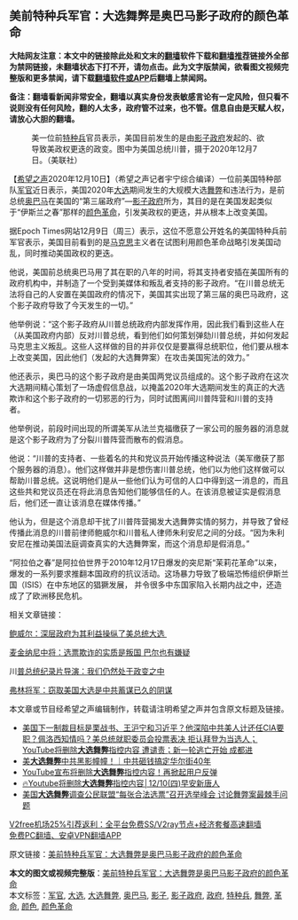  <h2>美前特种兵军官：大选舞弊是奥巴马影子政府的颜色革命</h2> <p class="notice"><b>大陆网友注意：本文中的链接除此处和文末的<a href="https://github.com/bannedbook/fanqiang" >翻墙</a>软件下载和<a href="https://github.com/killgcd/justmysocks/blob/master/README.md">翻墙推荐</a>链接外全部为禁网链接，未翻墙状态下打不开，请勿点击。此为文字版禁闻，欲看图文视频完整版和更多禁闻，请下载<a href="https://github.com/bannedbook/fanqiang">翻墙软件或APP</a>后翻墙上禁闻网。</p><p>备注：翻墙看新闻非常安全，翻墙以真实身份发表敏感言论有一定风险，但只看不说则没有任何风险，翻的人太多，政府管不过来，也不管。信息自由是天赋人权，请放心大胆的翻墙。</b></p>  <div class="entry"> <figure><figcaption>美一位前<a href="https://www.bannedbook.org/bnews/tag/%E7%89%B9%E7%A7%8D%E5%85%B5/" class="st_tag internal_tag" rel="tag" title="标签 特种兵 下的日志">特种兵</a>官员表示，美国目前发生的是由<a href="https://www.bannedbook.org/bnews/tag/%E5%BD%B1%E5%AD%90/" class="st_tag internal_tag" rel="tag" title="标签 影子 下的日志">影子</a><a href="https://www.bannedbook.org/bnews/tag/%e6%94%bf%e5%ba%9c/" class="st_tag internal_tag" rel="tag" title="标签 政府 下的日志">政府</a>发起的、欲导致美政权更迭的政变。图中为美国总统川普，摄于2020年12月7日。（美联社）</figcaption></figure> <p>【<span class='wp_keywordlink_affiliate'><a href="https://www.soundofhope.org" title="希望之声" target="_blank">希望之声</a></span>2020年12月10日】（希望之声记者宇宁综合编译）一位前美国特种部队<a href="https://www.bannedbook.org/bnews/tag/%E5%86%9B%E5%AE%98/" class="st_tag internal_tag" rel="tag" title="标签 军官 下的日志">军官</a>近日表示，美国2020年<a href="https://www.bannedbook.org/bnews/tag/%e5%a4%a7%e9%80%89/" class="st_tag internal_tag" rel="tag" title="标签 大选 下的日志">大选</a>期间发生的大规模大选<a href="https://www.bannedbook.org/bnews/tag/%E8%88%9E%E5%BC%8A/" class="st_tag internal_tag" rel="tag" title="标签 舞弊 下的日志">舞弊</a>和违法行为，是前总统<a href="https://www.bannedbook.org/bnews/tag/%e5%a5%a5%e5%b7%b4%e9%a9%ac/" class="st_tag internal_tag" rel="tag" title="标签 奥巴马 下的日志">奥巴马</a>在美国的“第三届政府”&#8212;<a href="https://www.bannedbook.org/bnews/tag/%e5%bd%b1%e5%ad%90%e6%94%bf%e5%ba%9c/" class="st_tag internal_tag" rel="tag" title="标签 影子政府 下的日志">影子政府</a>所为，其目的是在美国发起类似于“伊斯兰之春”那样的<a href="https://www.bannedbook.org/bnews/tag/%E9%A2%9C%E8%89%B2/" class="st_tag internal_tag" rel="tag" title="标签 颜色 下的日志">颜色</a><a href="https://www.bannedbook.org/bnews/tag/%e9%9d%a9%e5%91%bd/" class="st_tag internal_tag" rel="tag" title="标签 革命 下的日志">革命</a>，引发美政权的更迭，并从根本上改变美国。 </p> <p>据Epoch Times网站12月9日（周三）表示，这位不愿意公开姓名的美国特种兵前军官表示，美国目前看到的是<span class='wp_keywordlink'><a href="https://www.bannedbook.org/forum2/topic105.html" title="《马克思的成魔之路》" target="_blank">马克思</a></span>主义者在试图利用颜色革命战略引发美国动乱，同时推动美国政权的更迭。 </p> <p>他说，美国前总统奥巴马用了其在职的八年的时间，将其支持者安插在美国所有的政府机构中，并制造了一个受到美媒体和叛乱者支持的影子政府。“在川普总统无法将自己的人安置在美国政府的情况下，美国其实出现了第三届的奥巴马政府，这个影子政府导致了今天发生的一切。”</p> <p>他举例说：“这个影子政府从川普总统政府内部发挥作用，因此我们看到这些人在（从美国政府内部）反对川普总统，看到他们如何策划弹劾川普总统，并如何发起马克思主义叛乱。这些人这样做的目的并非仅仅是要赢得总统职位，他们要从根本上改变美国，因此他们（发起的大选舞弊案）在攻击美国宪法的效力。”</p>  <p>他还表示，奥巴马的这个影子政府是由美国两党议员组成的。这个影子政府在这次大选期间精心策划了一场虚假信息战，以掩盖2020年大选期间发生的真正的大选欺诈和这个影子政府的一切邪恶的行为，同时试图离间川普阵营和川普的支持者。  </p> <p>他举例说，前段时间出现的所谓美军从法兰克福缴获了一家公司的服务器的消息就是这个影子政府为了分裂川普阵营而散布的假消息。 </p> <p>他说：“川普的支持者、一些着名的共和党议员开始传播这种说法（美军缴获了那个服务器的消息）。他们这样做并非是想伤害川普总统，他们以为他们这样做可以帮助川普总统。这说明他们是从一些他们认为可信的人口中得到这一消息的，而且这些共和党议员还在将此消息告知他们能够信任的人。在该消息被证实是假消息后，他们还一直让该消息在媒体传播。”</p> <p>他认为，但是这个消息却干扰了川普阵营揭发大选舞弊实情的努力，并导致了曾经传播此消息的川普前律师鲍威尔和川普私人律师朱利安尼之间的分歧。“因为朱利安尼在推动美国法庭调查真实的大选舞弊案，而这个消息却是假消息。” </p>  <p>“阿拉伯之春”是阿拉伯世界于2010年12月17日爆发的突尼斯“茉莉花革命”以来，爆发的一系列要求推翻本国政府的抗议活动。这场暴力导致了极端恐怖组织伊斯兰国（ISIS）在中东地区的猖獗发展， 并令很多中东国家陷入长期内战之中，还造成了了欧洲移民危机。</p> <p>相关文章链接：</p> <p><a href="https://www.soundofhope.org/post/902271622">鲍威尔：深层政府为其利益操纵了美总统大选 </a></p> <p><a href="https://www.soundofhope.org/post/902257564">麦金纳尼中将：选票欺诈的实质是叛国 巴尔也有嫌疑</a></p>  <p>川<a href="https://www.soundofhope.org/post/902254150">普总统纪录片导演：我们仍然处于政变之中</a></p> <p><a href="https://www.soundofhope.org/post/902252449">弗林将军：窃取美国大选是中共蓄谋已久的阴谋</a></p> <p>本文章或节目经希望之声编辑制作，转载请注明希望之声并包含原文标题及链接。</p> <ul class='op-related-articles' title='相关阅读'> <li><a href='https://www.bannedbook.org/bnews/bannedvideo/20201210/1445380.html' target='_blank'>美国下一制裁目标是栗战书、王沪宁和习近平？他深陷中共美人计还任CIA要职？佩洛西知情吗？美总统就职委员会投票表决 拒认拜登为当选人；YouTube将删除<b>大选舞弊</b>指控内容 遭谴责；新一轮逃亡开始 成都进</a></li> <li><a href='https://www.bannedbook.org/bnews/taiwannews/20201210/1445376.html' target='_blank'>美<b>大选舞弊</b>中共黑影幢幢！｜中共砸钱搞定华尔街40年</a></li> <li><a href='https://www.bannedbook.org/bnews/bannedvideo/20201210/1445224.html' target='_blank'>YouTube宣布将删除<b>大选舞弊</b>指控内容！再掀起用户反弹</a></li> <li><a href='https://www.bannedbook.org/bnews/taiwannews/20201210/1445056.html' target='_blank'>🔥Youtube将删除<b>大选舞弊</b>指控内容│12/10(四)早安新唐人</a></li> <li><a href='https://www.bannedbook.org/bnews/bannedvideo/20201210/1444986.html' target='_blank'>美国<b>大选舞弊</b>调查公民联盟“每张合法选票”召开选举峰会 讨论舞弊案最棘手问题</a></li> </ul> <p class="texttj"> <a href="https://github.com/bannedbook/fanqiang/wiki/V2ray%E6%9C%BA%E5%9C%BA" target="_blank">V2free机场25%引荐返利：全平台免费SS/V2ray节点+经济套餐高速翻墙</a><br/> <a href="https://github.com/bannedbook/fanqiang/wiki/%E7%A6%81%E9%97%BB%E7%BD%91%E5%AE%89%E5%8D%93%E7%BF%BB%E5%A2%99%E6%96%B0%E9%97%BBAPP" target="_blank">免费PC翻墙、安卓VPN翻墙APP</a></p><p>原文链接：<a class="src_link"  href="https://www.soundofhope.org/post/452089" target="_blank">美前特种兵军官：大选舞弊是奥巴马影子政府的颜色革命</a></p> <a name='sharetosocial'></a>       <div><b>本文的图文或视频完整版</b>：<a href='https://www.bannedbook.org/bnews/comments/20201210/1445415.html'>美前特种兵军官：大选舞弊是奥巴马影子政府的颜色革命</a></div>  </div><!--END ENTRY--> <div class="postfooter"> <div>本文标签：<a href="https://www.bannedbook.org/bnews/tag/%E5%86%9B%E5%AE%98/" rel="tag">军官</a>, <a href="https://www.bannedbook.org/bnews/tag/%e5%a4%a7%e9%80%89/" rel="tag">大选</a>, <a href="https://www.bannedbook.org/bnews/tag/%E5%A4%A7%E9%80%89%E8%88%9E%E5%BC%8A/" rel="tag">大选舞弊</a>, <a href="https://www.bannedbook.org/bnews/tag/%e5%a5%a5%e5%b7%b4%e9%a9%ac/" rel="tag">奥巴马</a>, <a href="https://www.bannedbook.org/bnews/tag/%E5%BD%B1%E5%AD%90/" rel="tag">影子</a>, <a href="https://www.bannedbook.org/bnews/tag/%e5%bd%b1%e5%ad%90%e6%94%bf%e5%ba%9c/" rel="tag">影子政府</a>, <a href="https://www.bannedbook.org/bnews/tag/%e6%94%bf%e5%ba%9c/" rel="tag">政府</a>, <a href="https://www.bannedbook.org/bnews/tag/%E7%89%B9%E7%A7%8D%E5%85%B5/" rel="tag">特种兵</a>, <a href="https://www.bannedbook.org/bnews/tag/%E8%88%9E%E5%BC%8A/" rel="tag">舞弊</a>, <a href="https://www.bannedbook.org/bnews/tag/%e9%9d%a9%e5%91%bd/" rel="tag">革命</a>, <a href="https://www.bannedbook.org/bnews/tag/%E9%A2%9C%E8%89%B2/" rel="tag">颜色</a>, <a href="https://www.bannedbook.org/bnews/tag/%e9%a2%9c%e8%89%b2%e9%9d%a9%e5%91%bd/" rel="tag">颜色革命</a></div>  </div><!--END POSTFOOTER--> 